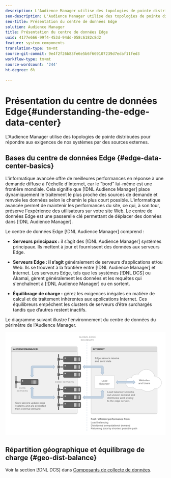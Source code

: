 ```yaml
---
description: L'Audience Manager utilise des topologies de pointe distribuées pour répondre aux exigences de nos systèmes par des sources externes.
seo-description: L'Audience Manager utilise des topologies de pointe distribuées pour répondre aux exigences de nos systèmes par des sources externes.
seo-title: Présentation du centre de données Edge
solution: Audience Manager
title: Présentation du centre de données Edge
uuid: 4177e666-99f4-453d-94dd-058c6182c8d2
feature: system components
translation-type: tm+mt
source-git-commit: 9e4f2f26b83fe6e5b6f669107239d7edaf11fed3
workflow-type: tm+mt
source-wordcount: '244'
ht-degree: 6%

---
```



# Présentation du centre de données Edge{#understanding-the-edge-data-center}

L&#39;Audience Manager utilise des topologies de pointe distribuées pour répondre aux exigences de nos systèmes par des sources externes.

## Bases du centre de données Edge {#edge-data-center-basics}

<!-- 

c_compedge.xml

 -->

L&#39;informatique avancée offre de meilleures performances en réponse à une demande diffuse à l&#39;échelle d&#39;Internet, car le &quot;bord&quot; lui-même est une frontière mondiale. Cela signifie que [!DNL Audience Manager] place dynamiquement le traitement le plus proche des sources de demande et renvoie les données selon le chemin le plus court possible. L&#39;informatique avancée permet de maintenir les performances du site, ce qui, à son tour, préserve l&#39;expérience des utilisateurs sur votre site Web. Le centre de données Edge est une passerelle clé permettant de déplacer des données dans [!DNL Audience Manager].

Le centre de données Edge [!DNL Audience Manager] comprend :

* **Serveurs principaux :** il s’agit des  [!DNL Audience Manager] systèmes principaux. Ils mettent à jour et fournissent des données aux serveurs Edge.

* **Serveurs Edge : il s’agit** généralement de serveurs d’applications et/ou Web. Ils se trouvent à la frontière entre [!DNL Audience Manager] et Internet. Les serveurs Edge, tels que les systèmes [!DNL DCS] ou Akamai, gèrent généralement les données et les requêtes qui s&#39;enchaînent à [!DNL Audience Manager] ou en sortent.

* **Équilibrage de charge :** gérez les exigences inégales en matière de calcul et de traitement inhérentes aux applications Internet. Ces équilibreurs empêchent les clusters de serveurs d’être surchargés tandis que d’autres restent inactifs.

Le diagramme suivant illustre l&#39;environnement du centre de données du périmètre de l&#39;Audience Manager.

![](assets/edge_data_center.png)

## Répartition géographique et équilibrage de charge {#geo-dist-balance}

Voir la section [!DNL DCS] dans [Composants de collecte de données](../../reference/system-components/components-data-collection.md).
